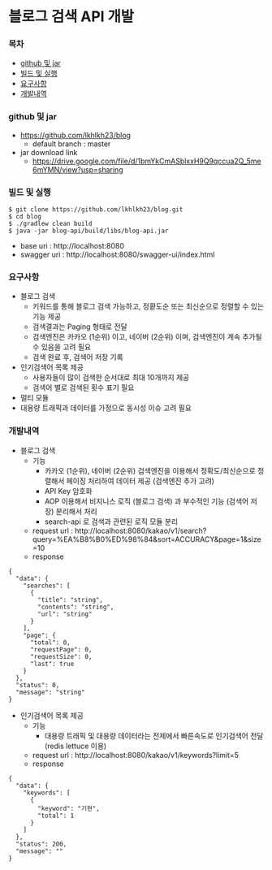 # 블로그 검색 API 개발
### 목차
- [github 및 jar](#github-및-jar)
- [빌드 및 실행](#빌드-및-실행)
- [요구사항](#요구사항)
- [개발내역](#개발내역)

### github 및 jar
- https://github.com/lkhlkh23/blog
    - default branch : master
- jar download link
    - https://drive.google.com/file/d/1bmYkCmASblxxH9Q9qccua2Q_5me6mYMN/view?usp=sharing

### 빌드 및 실행
```
$ git clone https://github.com/lkhlkh23/blog.git
$ cd blog
$ ./gradlew clean build
$ java -jar blog-api/build/libs/blog-api.jar
```
- base uri : http://localhost:8080
- swagger uri : http://localhost:8080/swagger-ui/index.html

### 요구사항
- 블로그 검색
    - 키워드를 통해 블로그 검색 가능하고, 정홛도순 또는 최신순으로 정렬할 수 있는 기능 제공
    - 검색결과는 Paging 형태로 전달
    - 검색엔진은 카카오 (1순위) 이고, 네이버 (2순위) 이며, 검색엔진이 계속 추가될 수 있음을 고려 필요
    - 검색 완료 후, 검색어 저장 기록
- 인기검색어 목록 제공
    - 사용자들이 많이 검색한 순서대로 최대 10개까지 제공
    - 검색어 별로 검색된 횟수 표기 필요
- 멀티 모듈
- 대용량 트래픽과 데이터를 가정으로 동시성 이슈 고려 필요

### 개발내역
- 블로그 검색
    - 기능
      - 카카오 (1순위), 네이버 (2순위) 검색엔진을 이용해서 정확도/최신순으로 정렬해서 페이징 처리하여 데이터 제공 (검색엔진 추가 고려)
      - API Key 암호화
      - AOP 이용해서 비지니스 로직 (블로그 검색) 과 부수적인 기능 (검색어 저장) 분리해서 처리
      - search-api 로 검색과 관련된 로직 모듈 분리
    - request url : http://localhost:8080/kakao/v1/search?query=%EA%B8%B0%ED%98%84&sort=ACCURACY&page=1&size=10
    - response
```
{
  "data": {
    "searches": [
      {
        "title": "string",
        "contents": "string",
        "url": "string"
      }
    ],
    "page": {
      "total": 0,
      "requestPage": 0,
      "requestSize": 0,
      "last": true
    }
  },
  "status": 0,
  "message": "string"
}
```
- 인기검색어 목록 제공
    - 기능
        - 대용량 트래픽 및 대용량 데이터라는 전제에서 빠른속도로 인기검색어 전달 (redis lettuce 이용)
    - request url : http://localhost:8080/kakao/v1/keywords?limit=5
    - response
```
{
  "data": {
    "keywords": [
      {
        "keyword": "기현",
        "total": 1
      }
    ]
  },
  "status": 200,
  "message": ""
}
```

